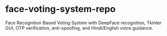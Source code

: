 # face-voting-system-repo
Face Recognition Based Voting System with DeepFace recognition, Tkinter GUI, OTP verification, anti-spoofing, and Hindi/English voice guidance.
